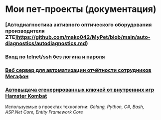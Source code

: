 # Мои пет-проекты (документация)

### [Автодиагностика активного оптического оборудования производителя ZTE]https://github.com/mako042/MyPet/blob/main/auto-diagnostics/autodiagnostics.md)
### [Вход по telnet/ssh без логина и пароля](https://github.com/mako042/MyPet/blob/main/qq/qq.md)
### [Веб сервер для автоматизации отчётности сотрудников Мегафон](https://github.com/mako042/MyPet/blob/main/mf-reports/mf-reports.md) 
### [Автовыдача сгенерированных ключей от внутренних игр Hamster Kombat](https://github.com/mako042/MyPet/blob/main/hamster/hamster.md)
Используемые в проектах технологии:
*Golang, Python, C#, Bash, ASP.Net Core, Entity Framework Core*
